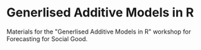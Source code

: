 # Generlised Additive Models in R

Materials for the "Generlised Additive Models in R" workshop for Forecasting for Social Good.
